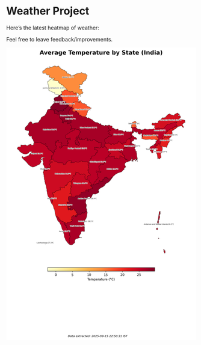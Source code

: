 # Weather Project

Here’s the latest heatmap of weather:

Feel free to leave feedback/improvements.

![India Heatmap](docs/assets/india_heatmap.png?v=C84AE2)
